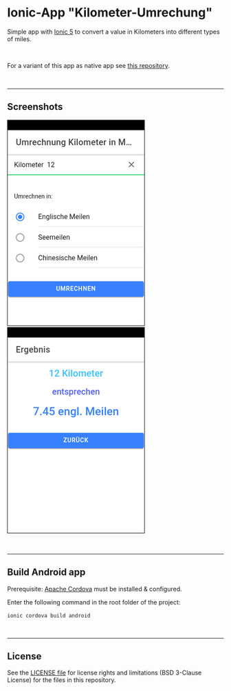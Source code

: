 # Ionic-App "Kilometer-Umrechung" #

Simple app with [Ionic 5](https://ionicframework.com) to convert a value in Kilometers into different types of miles.

<br>

For a variant of this app as native app see [this repository](https://github.com/MDecker-MobileComputing/Android_KilometerUmrechnung).

<br>

----
## Screenshots ##

![Screenshot 1](screenshot_1.png)  ![Screenshot 2](screenshot_2.png)


<br>

----
## Build Android app ##

Prerequisite: [Apache Cordova](https://cordova.apache.org/) must be installed & configured. 

Enter the following command in the root folder of the project:
````
ionic cordova build android
````

<br>

----
## License ##

See the [LICENSE file](LICENSE.md) for license rights and limitations (BSD 3-Clause License)
for the files in this repository.

